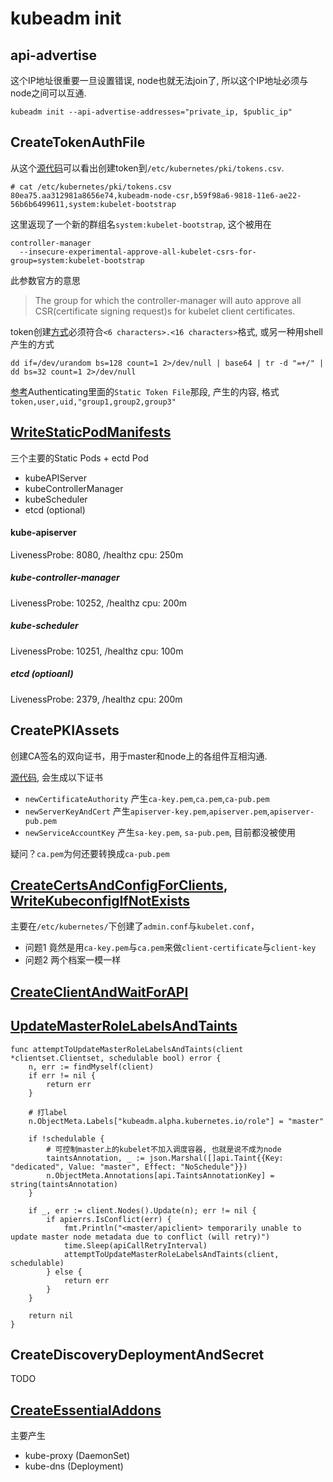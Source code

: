 # kubeadm init

## api-advertise

这个IP地址很重要一旦设置错误, node也就无法join了, 所以这个IP地址必须与node之间可以互通.

```
kubeadm init --api-advertise-addresses="private_ip, $public_ip"
```


## CreateTokenAuthFile
从这个[源代码](https://github.com/kubernetes/kubernetes/blob/master/cmd/kubeadm/app/master/tokens.go)可以看出创建token到`/etc/kubernetes/pki/tokens.csv`.

```
# cat /etc/kubernetes/pki/tokens.csv
80ea75.aa312981a8656e74,kubeadm-node-csr,b59f98a6-9818-11e6-ae22-56b6b6499611,system:kubelet-bootstrap
```

这里返现了一个新的群组名`system:kubelet-bootstrap`, 这个被用在

```
controller-manager
  --insecure-experimental-approve-all-kubelet-csrs-for-group=system:kubelet-bootstrap
```

此参数官方的意思
>The group for which the controller-manager will auto approve all CSR(certificate signing request)s for kubelet client certificates.

token创建[方式](https://github.com/kubernetes/kubernetes/blob/master/cmd/kubeadm/app/util/tokens.go)必须符合`<6 characters>.<16 characters>`格式, 或另一种用shell产生的方式

```
dd if=/dev/urandom bs=128 count=1 2>/dev/null | base64 | tr -d "=+/" | dd bs=32 count=1 2>/dev/null
```


[参考](http://kubernetes.io/docs/admin/authentication/)Authenticating里面的`Static Token File`那段, 产生的内容, 格式`token,user,uid,"group1,group2,group3"`


## [WriteStaticPodManifests](https://github.com/kubernetes/kubernetes/blob/master/cmd/kubeadm/app/master/manifests.go)

三个主要的Static Pods + ectd Pod

- kubeAPIServer
- kubeControllerManager
- kubeScheduler
- etcd (optional)

#### kube-apiserver
LivenessProbe: 8080, /healthz
cpu: 250m

##### kube-controller-manager
LivenessProbe: 10252, /healthz
cpu: 200m

##### kube-scheduler
LivenessProbe: 10251, /healthz
cpu: 100m

##### etcd (optioanl)
LivenessProbe: 2379, /healthz
cpu: 200m

## CreatePKIAssets

创建CA签名的双向证书，用于master和node上的各组件互相沟通.

[源代码](https://github.com/kubernetes/kubernetes/blob/master/cmd/kubeadm/app/master/pki.go), 会生成以下证书

- `newCertificateAuthority` 产生`ca-key.pem`,`ca.pem`,`ca-pub.pem`
- `newServerKeyAndCert`     产生`apiserver-key.pem`,`apiserver.pem`,`apiserver-pub.pem`
- `newServiceAccountKey`    产生`sa-key.pem`, `sa-pub.pem`, 目前都没被使用

疑问？`ca.pem`为何还要转换成`ca-pub.pem`

## [CreateCertsAndConfigForClients](https://github.com/kubernetes/kubernetes/blob/master/cmd/kubeadm/app/master/kubeconfig.go), [WriteKubeconfigIfNotExists](https://github.com/kubernetes/kubernetes/blob/master/cmd/kubeadm/app/util/kubeconfig.go)

主要在`/etc/kubernetes/`下创建了`admin.conf`与`kubelet.conf`，

- 问题1 竟然是用`ca-key.pem`与`ca.pem`来做`client-certificate`与`client-key`
- 问题2 两个档案一模一样

## [CreateClientAndWaitForAPI](https://github.com/kubernetes/kubernetes/blob/master/cmd/kubeadm/app/master/apiclient.go)

## [UpdateMasterRoleLabelsAndTaints](https://github.com/kubernetes/kubernetes/blob/master/cmd/kubeadm/app/master/apiclient.go)

```
func attemptToUpdateMasterRoleLabelsAndTaints(client *clientset.Clientset, schedulable bool) error {
    n, err := findMyself(client)
    if err != nil {
        return err
    }

    # 打label
    n.ObjectMeta.Labels["kubeadm.alpha.kubernetes.io/role"] = "master"

    if !schedulable {
        # 可控制master上的kubelet不加入调度容器, 也就是说不成为node
        taintsAnnotation, _ := json.Marshal([]api.Taint{{Key: "dedicated", Value: "master", Effect: "NoSchedule"}})
        n.ObjectMeta.Annotations[api.TaintsAnnotationKey] = string(taintsAnnotation)
    }

    if _, err := client.Nodes().Update(n); err != nil {
        if apierrs.IsConflict(err) {
            fmt.Println("<master/apiclient> temporarily unable to update master node metadata due to conflict (will retry)")
            time.Sleep(apiCallRetryInterval)
            attemptToUpdateMasterRoleLabelsAndTaints(client, schedulable)
        } else {
            return err
        }
    }

    return nil
}
```

## CreateDiscoveryDeploymentAndSecret

TODO

## [CreateEssentialAddons](https://github.com/kubernetes/kubernetes/blob/master/cmd/kubeadm/app/master/addons.go)

主要产生
- kube-proxy (DaemonSet)
- kube-dns (Deployment)

